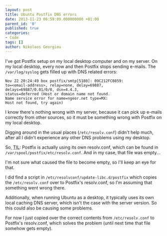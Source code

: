 ```yaml
---
layout: post
title: Ubuntu Postfix DNS errors
date: 2013-11-23 06:59:09.000000000 +01:00
parent_id: '0'
published: true
categories:
- Code
tags: []
author: Nikolaos Georgiou
---
```


I've got Postfix setup on my local desktop computer and on my server. On my local desktop, every now and then Postfix stops sending e-mails. The <code>/var/log/syslog</code> gets filled up with DNS related errors:

```
Nov 22 20:24:49 box postfix/smtp[5180]: 09C212FC0859:
to=<email-address>, relay=none, delay=69887,
delays=69887/0.01/0/0, dsn=4.4.3,
status=deferred (Host or domain name not found.
Name service error for name=ngeor.net type=MX:
Host not found, try again)
```

I know there's nothing wrong with my server, because it can pick up e-mails correctly from other sources, so it must be something wrong with Postfix on my local desktop.

Digging around in the usual places (<code>/etc/resolv.conf</code>) didn't help much, after all I didn't experience any other DNS problems using my desktop.

So, <abbr title="Today I learned">TIL</abbr>: Postfix is actually using its own resolv.conf, which can be found in <code>/var/spool/postfix/etc/resolv.conf</code>. And in my case, that file was empty...

I'm not sure what caused the file to become empty, so I'll keep an eye for that.

I did find a script in <code>/etc/resolvconf/update-libc.d/postfix</code> which copies the <code>/etc/resolv.conf</code> over to Postfix's resolv.conf, so I'm assuming that something went wrong there.

Additionally, when running Ubuntu as a desktop, it typically uses its own local caching DNS server, which isn't the case with the server version. So this could also be causing some problems.

For now I just copied over the correct contents from <code>/etc/resolv.conf</code> to Postfix's resolv.conf, which solves the problem (until next time that file somehow gets empty).
